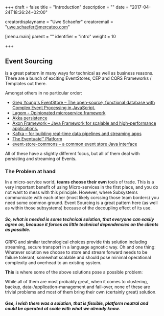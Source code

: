 +++
draft = false
title = "Introduction"
description = ""
date = "2017-04-24T18:36:24+02:00"

creatordisplayname = "Uwe Schaefer"
creatoremail = "uwe.schaefer@mercateo.com"

[menu.main]
parent = ""
identifier = "intro"
weight = 10

+++

## Event Sourcing

is a great pattern in many ways for technical as well as business reasons. There are a bunch of exciting EventStores, CEP and CQRS Frameworks / Templates out there.

Amongst others in no particular order:

* [Greg Young's EventStore – The open-source, functional database with Complex Event Processing in JavaScript.](https://geteventstore.com/)
* [Lagom - Opinionated microservice framework](https://www.lightbend.com/platform/development/lagom-framework)
* [Akka persistence](http://doc.akka.io/docs/akka/current/scala/persistence.html)
* [Axon Framework – Java Framework for scalable and high-performance applications.](http://www.axonframework.org/)
* [Kafka – for building real-time data pipelines and streaming apps](https://kafka.apache.org/)
* [The Eventuate™ Platform ](http://eventuate.io/)
* [event-store-commons – a common event store Java interface ](https://github.com/fuinorg/event-store-commons)

All of these have a slightly different focus, but all of them deal with persisting and streaming of Events.

### The Problem at hand

In a micro-service world, **teams choose their own** tools of trade. This is a very important benefit of using Micro-services in the first place, and you do not want to mess with this principle.
However, where Subsystems communicate with each other (most likely corssing those team borders) you need some common ground. Event Sourcing is a great pattern here (as well as within those subsystems) because of the decoupling effect of its use.

##### So, what is needed is some technical solution, that everyone can easily agree on, because it forces as little technical dependencies on the clients as possible.

GRPC and similar technological choices provide this solution including streaming, secure transport in a language agnostic way.
Oh and one thing: Whatever solution we choose to store and stream forward needs to be failure tolerant, somewhat scalable and should pose minimal operational complexity and overhead to an existing system.

**This** is where some of the above solutions pose a possible problem:

While all of them are most probably great, when it comes to clustering, backup, data-/application-management and fail-over, none of these are trivial problems and most of them bring their own (certainly great) solution.

##### Gee, i wish there was a solution, that is flexible, platform neutral and could be operated at scale with **what we already know**.
